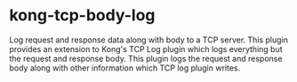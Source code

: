 # kong-tcp-body-log
Log request and response data along with body to a TCP server. This plugin provides an extension to Kong's TCP Log plugin which logs everything but the request and response body. This plugin logs the request and response body along with other information which TCP log plugin writes. 

